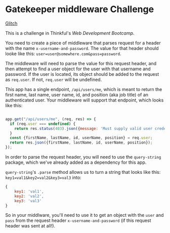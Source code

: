 # Gatekeeper middleware Challenge

[Glitch](https://glitch.com/edit/#!/complete-venom)

This is a challenge in Thinkful's *Web Development Bootcamp*.

You need to create a piece of middleware that parses request for a header with the name `x-username-and-password`. The value for that header should looke like this: `user=user@somewhere.com&pass=password`.

The middleware will need to parse the value for this request header, and then attempt to find a user object for the user with that username and password. If the user is located, its object should be added to the request as `req.user`. If not, `req.user` will be undefined.

This app has a single endpoint, `/api/users/me`, which is meant to return the first name, last name, user name, id, and position (aka job title) of an authenticated user. Your middleware will support that endpoint, which looks like this:

```javascript

app.get("/api/users/me", (req, res) => {
  if (req.user === undefined) {
    return res.status(403).json({message: 'Must supply valid user credentials'});
  }
  const {firstName, lastName, id, userName, position} = req.user;
  return res.json({firstName, lastName, id, userName, position});
});
```

In order to parse the request header, you will need to use the `query-string` package, which  we've already added as a dependency for this app.

`query-string`'s `.parse` method allows us to turn a string that looks like this: `key1=val1&key2=val2&key3=val3` into:

```javascript
{
    key1: 'val1',
    key2: 'val2',
    key3: 'val3'
}
```

So in your middlware, you'll need to use it to get an object with the `user` and `pass` from the request header `x-username-and-password` (if this request header was sent at all!).

